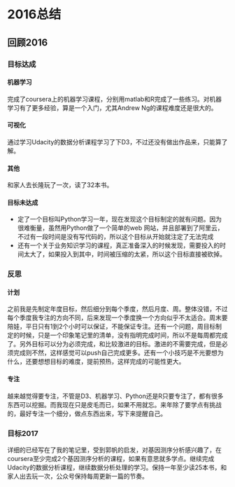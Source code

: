 # 2016总结

## 回顾2016
### 目标达成
#### 机器学习
完成了coursera上的机器学习课程，分别用matlab和R完成了一些练习。对机器学习有了更多经验，算是一个入门，尤其Andrew Ng的课程难度还是很大的。

#### 可视化
通过学习Udacity的数据分析课程学习了下D3，不过还没有做出作品来，只能算了解。

#### 其他
和家人去长隆玩了一次，读了32本书。

#### 目标未达成
- 定了一个目标叫Python学习一年，现在发现这个目标制定的就有问题。因为很难衡量，虽然用Python做了一个简单的web 网站，并且部署到了阿里云，不过有一段时间是没有写代码的，所以这个目标从开始就注定了无法完成
- 还有一个关于业务知识学习的课程，真正准备深入的时候发现，需要投入的时间太大了，如果投入到其中，时间被压缩的太紧，所以这个目标直接被砍掉。

### 反思

#### 计划
之前我是先制定年度目标，然后细分到每个季度，然后月度、周。整体没错，不过每个季度我专注的方向不同，后来发现一个季度换一个方向似乎不太适合。周末要陪娃，平日只有1到2个小时可以保证，不能保证专注。还有一个问题，周目标制定的时候，只是一个印象笔记里的清单，没有指明完成时间，所以不是每周都完成了。另外目标可以分为必须完成，和比较激进的目标。激进的不需要完成，但是必须完成则不然，这样感觉可以push自己完成更多。还有一个小技巧是不光要想为什么，还要想想目标的难度，提前预热，这样完成的可能性更大。

#### 专注
越来越觉得要专注，不管是D3、机器学习、Python还是R只要专注了，都有很多东西可以挖掘。而我现在只是皮毛而已，如果不用就忘。来年除了要学点有挑战的，最好专注一个细分，做点东西出来，写下来提醒自己。

### 目标2017
详细的已经写在了我的笔记里，受到郭帆的启发，对基因测序分析感兴趣了，在coursera至少完成2个基因测序分析的课程，如果有意思就多学点。继续完成Udacity的数据分析课程，继续数据分析处理的学习。保持一年至少读25本书，和家人出去玩一次，公众号保持每周更新一篇的节奏。


